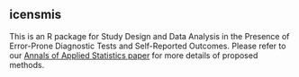 ## icensmis

This is an R package for Study Design and Data Analysis in the Presence of Error-Prone Diagnostic Tests and Self-Reported Outcomes. Please refer to our <a href="http://arxiv.org/abs/1509.04080">Annals of Applied Statistics paper</a> for more details of proposed methods.
